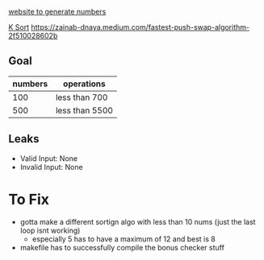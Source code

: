 [website to generate numbers](https://www.calculatorsoup.com/calculators/statistics/random-number-generator.php)

[K Sort](https://www.geeksforgeeks.org/nearly-sorted-algorithm/)
https://zainab-dnaya.medium.com/fastest-push-swap-algorithm-2f510028602b

## Goal
| numbers | operations |
|---------|------------|
| 100 | less than 700 |
| 500 | less than 5500 |

## Leaks
- Valid Input: None
- Invalid Input: None

# To Fix
- gotta make a different sortign algo with less than 10 nums (just the last loop isnt working)
  - especially 5 has to have a maximum of 12 and best is 8
- makefile has to successfully compile the bonus checker stuff